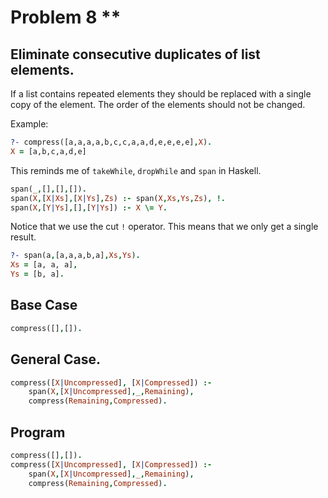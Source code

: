 # Problem 8 \*\*

## Eliminate consecutive duplicates of list elements.

If a list contains repeated elements they should be replaced with a single copy of the element.
The order of the elements should not be changed.

Example:

```prolog
?- compress([a,a,a,a,b,c,c,a,a,d,e,e,e,e],X).
X = [a,b,c,a,d,e]
```

This reminds me of `takeWhile`, `dropWhile` and `span` in Haskell.

```prolog
span(_,[],[],[]).
span(X,[X|Xs],[X|Ys],Zs) :- span(X,Xs,Ys,Zs), !.
span(X,[Y|Ys],[],[Y|Ys]) :- X \= Y.
```

Notice that we use the cut `!` operator. This means that we only get a single result.

```prolog
?- span(a,[a,a,a,b,a],Xs,Ys).
Xs = [a, a, a],
Ys = [b, a].
```

## Base Case

```prolog
compress([],[]).
```

## General Case.

```prolog
compress([X|Uncompressed], [X|Compressed]) :-
    span(X,[X|Uncompressed],_,Remaining),
    compress(Remaining,Compressed).
```

## Program

```prolog
compress([],[]).
compress([X|Uncompressed], [X|Compressed]) :-
    span(X,[X|Uncompressed],_,Remaining),
    compress(Remaining,Compressed).
```
